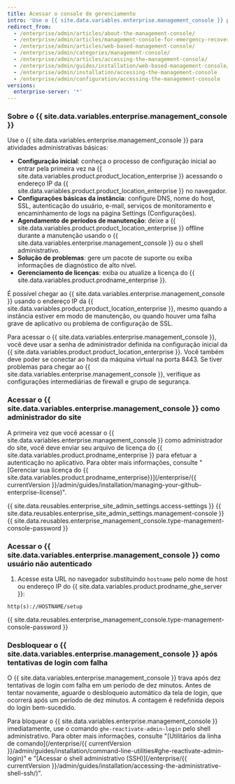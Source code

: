 ```yaml
---
title: Acessar o console de gerenciamento
intro: 'Use o {{ site.data.variables.enterprise.management_console }} para definir e configurar a {{ site.data.variables.product.product_location }}, agendar períodos de manutenção, solucionar problemas e gerenciar a licença.'
redirect_from:
  - /enterprise/admin/articles/about-the-management-console/
  - /enterprise/admin/articles/management-console-for-emergency-recovery/
  - /enterprise/admin/articles/web-based-management-console/
  - /enterprise/admin/categories/management-console/
  - /enterprise/admin/articles/accessing-the-management-console/
  - /enterprise/admin/guides/installation/web-based-management-console/
  - /enterprise/admin/installation/accessing-the-management-console
  - /enterprise/admin/configuration/accessing-the-management-console
versions:
  enterprise-server: '*'
---
```


### Sobre o {{ site.data.variables.enterprise.management_console }}

Use o {{ site.data.variables.enterprise.management_console }} para atividades administrativas básicas:
- **Configuração inicial**: conheça o processo de configuração inicial ao entrar pela primeira vez na {{ site.data.variables.product.product_location_enterprise }} acessando o endereço IP da {{ site.data.variables.product.product_location_enterprise }} no navegador.
- **Configurações básicas da instância**: configure DNS, nome do host, SSL, autenticação do usuário, e-mail, serviços de monitoramento e encaminhamento de logs na página Settings (Configurações).
- **Agendamento de períodos de manutenção**: deixe a {{ site.data.variables.product.product_location_enterprise }} offline durante a manutenção usando o {{ site.data.variables.enterprise.management_console }} ou o shell administrativo.
- **Solução de problemas**: gere um pacote de suporte ou exiba informações de diagnóstico de alto nível.
- **Gerenciamento de licenças**: exiba ou atualize a licença do {{ site.data.variables.product.prodname_enterprise }}.

É possível chegar ao {{ site.data.variables.enterprise.management_console }} usando o endereço IP da {{ site.data.variables.product.product_location_enterprise }}, mesmo quando a instância estiver em modo de manutenção, ou quando houver uma falha grave de aplicativo ou problema de configuração de SSL.

Para acessar o {{ site.data.variables.enterprise.management_console }}, você deve usar a senha de administrador definida na configuração inicial da {{ site.data.variables.product.product_location_enterprise }}. Você também deve poder se conectar ao host da máquina virtual na porta 8443. Se tiver problemas para chegar ao {{ site.data.variables.enterprise.management_console }}, verifique as configurações intermediárias de firewall e grupo de segurança.

### Acessar o {{ site.data.variables.enterprise.management_console }} como administrador do site

A primeira vez que você acessar o {{ site.data.variables.enterprise.management_console }} como administrador do site, você deve enviar seu arquivo de licença do {{ site.data.variables.product.prodname_enterprise }} para efetuar a autenticação no aplicativo. Para obter mais informações, consulte "[Gerenciar sua licença do {{ site.data.variables.product.prodname_enterprise}}](/enterprise/{{ currentVersion }}/admin/guides/installation/managing-your-github-enterprise-license)".

{{ site.data.reusables.enterprise_site_admin_settings.access-settings }}
{{ site.data.reusables.enterprise_site_admin_settings.management-console }}
{{ site.data.reusables.enterprise_management_console.type-management-console-password }}

### Acessar o {{ site.data.variables.enterprise.management_console }} como usuário não autenticado

1. Acesse esta URL no navegador substituindo `hostname` pelo nome de host ou endereço IP do {{ site.data.variables.product.prodname_ghe_server }}:
  ```shell
  http(s)://HOSTNAME/setup
  ```
{{ site.data.reusables.enterprise_management_console.type-management-console-password }}

### Desbloquear o {{ site.data.variables.enterprise.management_console }} após tentativas de login com falha

O {{ site.data.variables.enterprise.management_console }} trava após dez tentativas de login com falha em um período de dez minutos. Antes de tentar novamente, aguarde o desbloqueio automático da tela de login, que ocorrerá após um período de dez minutos. A contagem é redefinida depois do login bem-sucedido.

Para bloquear o {{ site.data.variables.enterprise.management_console }} imediatamente, use o comando `ghe-reactivate-admin-login` pelo shell administrativo. Para obter mais informações, consulte "[Utilitários da linha de comando](/enterprise/{{ currentVersion }}/admin/guides/installation/command-line-utilities#ghe-reactivate-admin-login)" e "[Acessar o shell administrativo (SSH)](/enterprise/{{ currentVersion }}/admin/guides/installation/accessing-the-administrative-shell-ssh/)".
